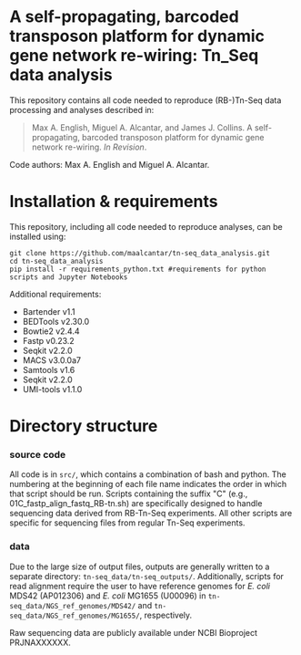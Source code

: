 # A self-propagating, barcoded transposon platform for dynamic gene network re-wiring: Tn_Seq data analysis

This repository contains all code needed to reproduce (RB-)Tn-Seq data processing and analyses described in:
>Max A. English, Miguel A. Alcantar, and James J. Collins. A self-propagating, barcoded transposon platform for dynamic gene network re-wiring. <i>In Revision</i>.

Code authors: Max A. English and Miguel A. Alcantar.

# Installation & requirements  

This repository, including all code needed to reproduce analyses, can be installed using:

~~~
git clone https://github.com/maalcantar/tn-seq_data_analysis.git
cd tn-seq_data_analysis
pip install -r requirements_python.txt #requirements for python scripts and Jupyter Notebooks
~~~

Additional requirements: 
* Bartender v1.1
* BEDTools v2.30.0
* Bowtie2 v2.4.4
* Fastp v0.23.2
* Seqkit v2.2.0
* MACS v3.0.0a7
* Samtools v1.6
* Seqkit v2.2.0
* UMI-tools v1.1.0

# Directory structure

### source code

All code is in  <code>src/</code>, which contains a combination of bash and python. The numbering at the beginning of each file name indicates the order in which that script should be run. Scripts containing the suffix "C" (e.g., 01C_fastp_align_fastq_RB-tn.sh) are specifically designed to handle sequencing data derived from RB-Tn-Seq experiments. All other scripts are specific for sequencing files from regular Tn-Seq experiments.

### data

Due to the large size of output files, outputs are generally written to a separate directory: <code>tn-seq_data/tn-seq_outputs/</code>. 
Additionally, scripts for read alignment require the user to have reference genomes for *E. coli* MDS42 (AP012306) and *E. coli* MG1655 (U00096) in <code>tn-seq_data/NGS_ref_genomes/MDS42/</code> and <code>tn-seq_data/NGS_ref_genomes/MG1655/</code>, respectively. 

Raw sequencing data are publicly available under NCBI Bioproject PRJNAXXXXXX.
